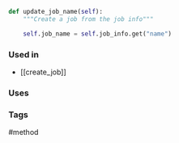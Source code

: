 ```python
def update_job_name(self):
	"""Create a job from the job info"""

	self.job_name = self.job_info.get("name")
```

### Used in
- [[create_job]]

### Uses

### Tags
#method